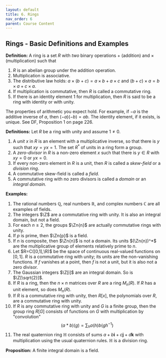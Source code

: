 ```yaml
---
layout: default
title: 6. Rings
nav_order: 6
parent: Course Content
---
```


## Rings - Basic Definitions and Examples

**Definition:** A ring is a set $R$ with *two* binary operations $+$ (addition) and $\times$ (multiplication) such that
1. $R$ is an abelian group under the addition operation.
2. Multiplication is associative.
3. The distributive law holds: $a\times(b+c)=a\times b+a\times c$ and $(b+c)\times a=b\times a+c\times a$. 
4. If multiplication is commutative, then $R$ is called a commutative ring.
5. If there is an identity element $1$ for multiplication, then $R$ is said to be a ring with identity or with unity. 

The properties of arithmetic you expect hold.  For example, if $-a$ is the additive inverse of $a$, then $(-a)(-b)=ab$. The identity element, if it exists, is unique.  See DF, Proposition 1 on page 226.


**Definitions:** Let $R$ be a ring with unity and assume $1\not=0$. 

1. A *unit* $x$ in $R$ is an element with a multiplicative inverse, so that there is $y$ such that $xy=yx=1$.  The
set $R^{*}$ of units in a ring form a group.
2. A *zero-divisor* in $R$ is a non-zero element $x$ such that there is $y\in R$ with $xy=0$ or $yx=0$. 
3. If every non-zero element in $R$ is a unit, then $R$ is called a *skew-field* or a *division ring*.
4. A commutative skew-field is called a *field.*
5. A commutative ring with no zero divisors is called a *domain* or an *integral domain.*

**Examples:** 

1. The rational numbers $\mathbb{Q}$, real numbers $\mathbb{R}$, and complex numbers $\mathbb{C}$ are all examples of
fields. 
2. The integers $\Z$ are a commutative ring with unity. It is also an integral domain, but not a field. 
3. For each $n\ge 2$, the groups $\Zn{n}$ are actually commutative rings with unity.  
4. If $p$ is prime, then $\Zn{p}$ is a field.
5. If $n$ is composite, then $\Zn{n}$ is not a domain.  Its units $(\Zn{n})^*$ are the multiplicative group of elements relatively prime to $n$. 
6. Let $R=C([0,1],\R)$ be the space of continuous real-valued functions on $[0,1]$.  $R$ is a commutative ring with unity; its units are the non-vanishing functions.  If $f$ vanishes at a point, then $f$ is not a unit, but it is also not a zero divisor.
7. The Gaussian integers $\Z[i]$ are an integral domain.  So is $\Z[\sqrt{2}]$. 
8. If $R$ is a ring, then the $n\times n$ matrices over $R$ are a ring  $M_{n}(R)$. If $R$ has a unit element, so does $M_{n}(R)$.
9. If $R$ is a commutative ring with unity, then $R[x]$, the polynomials over $R$, are a commutative ring with unity.    
10. If $R$ is any commutative ring with unity and $G$ is a finite group, then the group ring $R[G]$ consists
of functions on $G$ with multiplication by "convolution"
$$
(a*b)(g)=\sum_{h}a(h)b(gh^{-1})
$$
11. The real quaternion ring $\mathbb{H}$ consists of sums $a+b\mathbf{i}+c\mathbf{j}+d\mathbf{k}$ with multiplication
using the usual quaternion rules.  $\mathbb{H}$ is a division ring. 

**Proposition:** A finite integral domain is a field. 